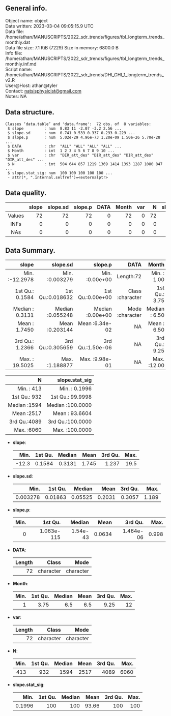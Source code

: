 <!-- This is a markdown file. -->


 General info.
---------------

Object name:    object      
Date written:   2023-03-04 09:05:15.9 UTC  
Data file:      /home/athan/MANUSCRIPTS/2022_sdr_trends/figures/tbl_longterm_trends_monthly.dat      
Data file size: 7.1 KiB (7229) 
Size in memory: 6800.0 B      
Info file:      /home/athan/MANUSCRIPTS/2022_sdr_trends/figures/tbl_longterm_trends_monthly.inf.md      
Script name:    /home/athan/MANUSCRIPTS/2022_sdr_trends/DHI_GHI_1_longterm_trends_v2.R      
User@Host:      athan@tyler   
Contact:        <natsisphysicist@gmail.com>      
Notes:          NA      


 Data structure.
-----------------

```
Classes ‘data.table’ and 'data.frame':	72 obs. of  8 variables:
 $ slope         : num  8.83 11 -2.07 -3.2 2.56 ...
 $ slope.sd      : num  0.741 0.533 0.337 0.293 0.229 ...
 $ slope.p       : num  5.02e-29 4.96e-73 1.20e-09 1.50e-26 5.70e-28 ...
 $ DATA          : chr  "ALL" "ALL" "ALL" "ALL" ...
 $ Month         : int  1 2 3 4 5 6 7 8 9 10 ...
 $ var           : chr  "DIR_att_des" "DIR_att_des" "DIR_att_des" "DIR_att_des" ...
 $ N             : int  504 644 857 1219 1369 1414 1393 1287 1080 847 ...
 $ slope.stat_sig: num  100 100 100 100 100 ...
 - attr(*, ".internal.selfref")=<externalptr> 
```


 Data quality.
---------------

| &nbsp; | slope | slope.sd | slope.p | DATA | Month | var |  N | slope.stat_sig |
|:------:|------:|---------:|--------:|-----:|------:|----:|---:|---------------:|
| Values |    72 |       72 |      72 |    0 |    72 |   0 | 72 |             72 |
|  INFs  |     0 |        0 |       0 |    0 |     0 |   0 |  0 |              0 |
|  NAs   |     0 |        0 |       0 |    0 |     0 |   0 |  0 |              0 |


 Data Summary.
---------------

|            slope |         slope.sd |          slope.p |             DATA |         Month |              var |
|-----------------:|-----------------:|-----------------:|-----------------:|--------------:|-----------------:|
| Min.   :-12.2978 | Min.   :0.003279 | Min.   :0.00e+00 |        Length:72 | Min.   : 1.00 |        Length:72 |
| 1st Qu.:  0.1584 | 1st Qu.:0.018632 | 1st Qu.:0.00e+00 | Class :character | 1st Qu.: 3.75 | Class :character |
| Median :  0.3131 | Median :0.055248 | Median :0.00e+00 | Mode  :character | Median : 6.50 | Mode  :character |
| Mean   :  1.7450 | Mean   :0.203144 | Mean   :6.34e-02 |               NA | Mean   : 6.50 |               NA |
| 3rd Qu.:  1.2366 | 3rd Qu.:0.305659 | 3rd Qu.:1.50e-06 |               NA | 3rd Qu.: 9.25 |               NA |
| Max.   : 19.5025 | Max.   :1.188877 | Max.   :9.98e-01 |               NA | Max.   :12.00 |               NA |

 

|            N |   slope.stat_sig |
|-------------:|-----------------:|
| Min.   : 413 | Min.   :  0.1996 |
| 1st Qu.: 932 | 1st Qu.: 99.9998 |
| Median :1594 | Median :100.0000 |
| Mean   :2517 | Mean   : 93.6604 |
| 3rd Qu.:4089 | 3rd Qu.:100.0000 |
| Max.   :6060 | Max.   :100.0000 |



  * **slope**:


    |  Min. | 1st Qu. | Median |  Mean | 3rd Qu. | Max. |
    |------:|--------:|-------:|------:|--------:|-----:|
    | -12.3 |  0.1584 | 0.3131 | 1.745 |   1.237 | 19.5 |

  * **slope.sd**:


    |     Min. | 1st Qu. |  Median |   Mean | 3rd Qu. |  Max. |
    |---------:|--------:|--------:|-------:|--------:|------:|
    | 0.003278 | 0.01863 | 0.05525 | 0.2031 |  0.3057 | 1.189 |

  * **slope.p**:


    | Min. |    1st Qu. |   Median |   Mean |   3rd Qu. |  Max. |
    |-----:|-----------:|---------:|-------:|----------:|------:|
    |    0 | 1.063e-115 | 1.54e-43 | 0.0634 | 1.464e-06 | 0.998 |

  * **DATA**:


    | Length |     Class |      Mode |
    |-------:|----------:|----------:|
    |     72 | character | character |

  * **Month**:


    | Min. | 1st Qu. | Median | Mean | 3rd Qu. | Max. |
    |-----:|--------:|-------:|-----:|--------:|-----:|
    |    1 |    3.75 |    6.5 |  6.5 |    9.25 |   12 |

  * **var**:


    | Length |     Class |      Mode |
    |-------:|----------:|----------:|
    |     72 | character | character |

  * **N**:


    | Min. | 1st Qu. | Median | Mean | 3rd Qu. | Max. |
    |-----:|--------:|-------:|-----:|--------:|-----:|
    |  413 |     932 |   1594 | 2517 |    4089 | 6060 |

  * **slope.stat_sig**:


    |   Min. | 1st Qu. | Median |  Mean | 3rd Qu. | Max. |
    |-------:|--------:|-------:|------:|--------:|-----:|
    | 0.1996 |     100 |    100 | 93.66 |     100 |  100 |


<!-- end of list -->


